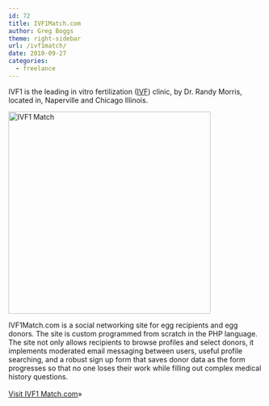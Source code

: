 ```yaml
---
id: 72
title: IVF1Match.com
author: Greg Boggs
theme: right-sidebar
url: /ivf1match/
date: 2010-09-27
categories:
  - freelance
---
```

IVF1 is the leading in vitro fertilization (<a href="http://www.ivf1.com" target="_blank">IVF</a>) clinic, by Dr. Randy Morris, located in, Naperville and Chicago<!--more--> Illinois. 

<a href="http://www.ivf1match.com" target="_blank"><img class="alignleft size-medium wp-image-75" title="ivf1 match" src="/wp-content/uploads/2010/09/ivf1match_screen-400x400.gif" alt="IVF1 Match" width="400" height="400" /></a>

IVF1Match.com is a social networking site for egg recipients and egg donors. The site is custom programmed from scratch in the PHP language. The site not only allows recipients to browse profiles and select donors, it implements moderated email messaging between users, useful profile searching, and a robust sign up form that saves donor data as the form progresses so that no one loses their work while filling out complex medical history questions.  
<a href="http://www.ivf1match.com" target="_blank"><br /> Visit IVF1 Match.com</a>»